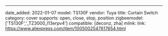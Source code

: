 ---
date_added: 2022-01-07
model: TS130F
vendor: Tuya
title: Curtain Switch
category: cover
supports: open, close, stop, position
zigbeemodel: ['TS130F','_TZ3000_l13erpv4'] 
compatible: [deconz, zha]
mlink: 
link: https://www.aliexpress.com/item/1005002547617654.html
